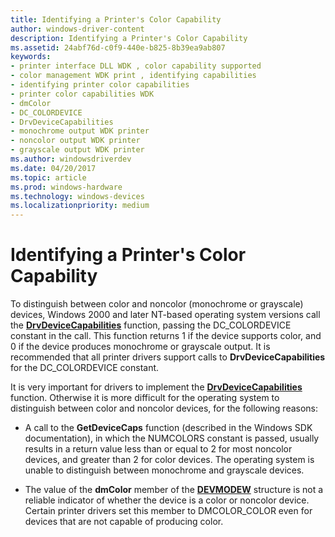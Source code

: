 ```yaml
---
title: Identifying a Printer's Color Capability
author: windows-driver-content
description: Identifying a Printer's Color Capability
ms.assetid: 24abf76d-c0f9-440e-b825-8b39ea9ab807
keywords:
- printer interface DLL WDK , color capability supported
- color management WDK print , identifying capabilities
- identifying printer color capabilities
- printer color capabilities WDK
- dmColor
- DC_COLORDEVICE
- DrvDeviceCapabilities
- monochrome output WDK printer
- noncolor output WDK printer
- grayscale output WDK printer
ms.author: windowsdriverdev
ms.date: 04/20/2017
ms.topic: article
ms.prod: windows-hardware
ms.technology: windows-devices
ms.localizationpriority: medium
---
```


# Identifying a Printer's Color Capability





To distinguish between color and noncolor (monochrome or grayscale) devices, Windows 2000 and later NT-based operating system versions call the [**DrvDeviceCapabilities**](https://msdn.microsoft.com/library/windows/hardware/ff548539) function, passing the DC\_COLORDEVICE constant in the call. This function returns 1 if the device supports color, and 0 if the device produces monochrome or grayscale output. It is recommended that all printer drivers support calls to **DrvDeviceCapabilities** for the DC\_COLORDEVICE constant.

It is very important for drivers to implement the [**DrvDeviceCapabilities**](https://msdn.microsoft.com/library/windows/hardware/ff548539) function. Otherwise it is more difficult for the operating system to distinguish between color and noncolor devices, for the following reasons:

-   A call to the **GetDeviceCaps** function (described in the Windows SDK documentation), in which the NUMCOLORS constant is passed, usually results in a return value less than or equal to 2 for most noncolor devices, and greater than 2 for color devices. The operating system is unable to distinguish between monochrome and grayscale devices.

-   The value of the **dmColor** member of the [**DEVMODEW**](https://msdn.microsoft.com/library/windows/hardware/ff552837) structure is not a reliable indicator of whether the device is a color or noncolor device. Certain printer drivers set this member to DMCOLOR\_COLOR even for devices that are not capable of producing color.

 

 




